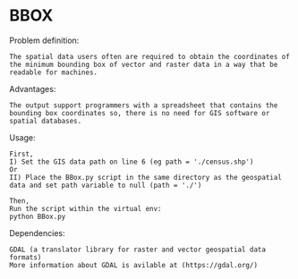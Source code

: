 # BBOX

Problem definition:

    The spatial data users often are required to obtain the coordinates of the minimum bounding box of vector and raster data in a way that be readable for machines. 


Advantages:

    The output support programmers with a spreadsheet that contains the bounding box coordinates so, there is no need for GIS software or spatial databases.

Usage:

    First,
    I) Set the GIS data path on line 6 (eg path = './census.shp')
    Or
    II) Place the BBox.py script in the same directory as the geospatial data and set path variable to null (path = './')

    Then,
    Run the script within the virtual env:
    python BBox.py


Dependencies:

    GDAL (a translator library for raster and vector geospatial data formats)
    More information about GDAL is avilable at (https://gdal.org/)
